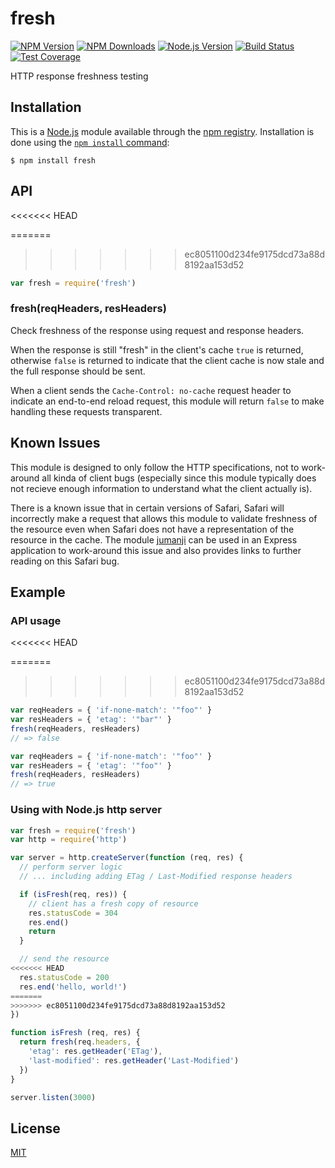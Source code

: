 # fresh

[![NPM Version][npm-image]][npm-url]
[![NPM Downloads][downloads-image]][downloads-url]
[![Node.js Version][node-version-image]][node-version-url]
[![Build Status][travis-image]][travis-url]
[![Test Coverage][coveralls-image]][coveralls-url]

HTTP response freshness testing

## Installation

This is a [Node.js](https://nodejs.org/en/) module available through the
[npm registry](https://www.npmjs.com/). Installation is done using the
[`npm install` command](https://docs.npmjs.com/getting-started/installing-npm-packages-locally):

```
$ npm install fresh
```

## API

<<<<<<< HEAD
<!-- eslint-disable no-unused-vars -->

=======
>>>>>>> ec8051100d234fe9175dcd73a88d8192aa153d52
```js
var fresh = require('fresh')
```

### fresh(reqHeaders, resHeaders)

Check freshness of the response using request and response headers.

When the response is still "fresh" in the client's cache `true` is
returned, otherwise `false` is returned to indicate that the client
cache is now stale and the full response should be sent.

When a client sends the `Cache-Control: no-cache` request header to
indicate an end-to-end reload request, this module will return `false`
to make handling these requests transparent.

## Known Issues

This module is designed to only follow the HTTP specifications, not
to work-around all kinda of client bugs (especially since this module
typically does not recieve enough information to understand what the
client actually is).

There is a known issue that in certain versions of Safari, Safari
will incorrectly make a request that allows this module to validate
freshness of the resource even when Safari does not have a
representation of the resource in the cache. The module
[jumanji](https://www.npmjs.com/package/jumanji) can be used in
an Express application to work-around this issue and also provides
links to further reading on this Safari bug.

## Example

### API usage

<<<<<<< HEAD
<!-- eslint-disable no-redeclare, no-undef -->

=======
>>>>>>> ec8051100d234fe9175dcd73a88d8192aa153d52
```js
var reqHeaders = { 'if-none-match': '"foo"' }
var resHeaders = { 'etag': '"bar"' }
fresh(reqHeaders, resHeaders)
// => false

var reqHeaders = { 'if-none-match': '"foo"' }
var resHeaders = { 'etag': '"foo"' }
fresh(reqHeaders, resHeaders)
// => true
```

### Using with Node.js http server

```js
var fresh = require('fresh')
var http = require('http')

var server = http.createServer(function (req, res) {
  // perform server logic
  // ... including adding ETag / Last-Modified response headers

  if (isFresh(req, res)) {
    // client has a fresh copy of resource
    res.statusCode = 304
    res.end()
    return
  }

  // send the resource
<<<<<<< HEAD
  res.statusCode = 200
  res.end('hello, world!')
=======
>>>>>>> ec8051100d234fe9175dcd73a88d8192aa153d52
})

function isFresh (req, res) {
  return fresh(req.headers, {
    'etag': res.getHeader('ETag'),
    'last-modified': res.getHeader('Last-Modified')
  })
}

server.listen(3000)
```

## License

[MIT](LICENSE)

[npm-image]: https://img.shields.io/npm/v/fresh.svg
[npm-url]: https://npmjs.org/package/fresh
[node-version-image]: https://img.shields.io/node/v/fresh.svg
[node-version-url]: https://nodejs.org/en/
[travis-image]: https://img.shields.io/travis/jshttp/fresh/master.svg
[travis-url]: https://travis-ci.org/jshttp/fresh
[coveralls-image]: https://img.shields.io/coveralls/jshttp/fresh/master.svg
[coveralls-url]: https://coveralls.io/r/jshttp/fresh?branch=master
[downloads-image]: https://img.shields.io/npm/dm/fresh.svg
[downloads-url]: https://npmjs.org/package/fresh
